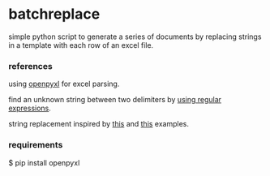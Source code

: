 # batchreplace
simple python script to generate a series of documents by replacing 
strings in a template with each row of an excel file. 

### references
using [openpyxl](https://openpyxl.readthedocs.io/en/stable/) for excel parsing.

find an unknown string between two delimiters by [using regular expressions](https://stackoverflow.com/questions/3368969/find-string-between-two-substrings).

string replacement inspired by
[this](https://www.geeksforgeeks.org/how-to-search-and-replace-text-in-a-file-in-python/) 
and [this](https://www.geeksforgeeks.org/python-program-to-replace-text-in-a-file/) examples.

### requirements
$ pip install openpyxl
